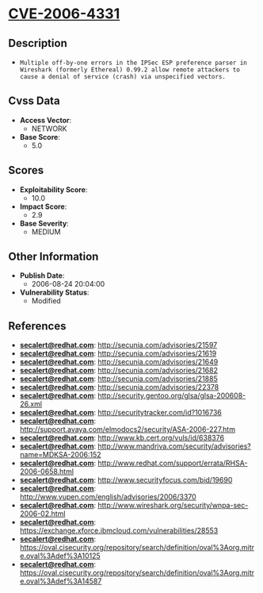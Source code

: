 
# [CVE-2006-4331](https://cve.mitre.org/cgi-bin/cvename.cgi?name=CVE-2006-4331)

## Description

- `Multiple off-by-one errors in the IPSec ESP preference parser in Wireshark (formerly Ethereal) 0.99.2 allow remote attackers to cause a denial of service (crash) via unspecified vectors.`

## Cvss Data

- **Access Vector**:
  - NETWORK
- **Base Score**:
  - 5.0

## Scores

- **Exploitability Score**:
  - 10.0
- **Impact Score**:
  - 2.9
- **Base Severity**:
  - MEDIUM

## Other Information

- **Publish Date**:
  - 2006-08-24 20:04:00
- **Vulnerability Status**:
  - Modified

## References

- **secalert@redhat.com**: http://secunia.com/advisories/21597
- **secalert@redhat.com**: http://secunia.com/advisories/21619
- **secalert@redhat.com**: http://secunia.com/advisories/21649
- **secalert@redhat.com**: http://secunia.com/advisories/21682
- **secalert@redhat.com**: http://secunia.com/advisories/21885
- **secalert@redhat.com**: http://secunia.com/advisories/22378
- **secalert@redhat.com**: http://security.gentoo.org/glsa/glsa-200608-26.xml
- **secalert@redhat.com**: http://securitytracker.com/id?1016736
- **secalert@redhat.com**: http://support.avaya.com/elmodocs2/security/ASA-2006-227.htm
- **secalert@redhat.com**: http://www.kb.cert.org/vuls/id/638376
- **secalert@redhat.com**: http://www.mandriva.com/security/advisories?name=MDKSA-2006:152
- **secalert@redhat.com**: http://www.redhat.com/support/errata/RHSA-2006-0658.html
- **secalert@redhat.com**: http://www.securityfocus.com/bid/19690
- **secalert@redhat.com**: http://www.vupen.com/english/advisories/2006/3370
- **secalert@redhat.com**: http://www.wireshark.org/security/wnpa-sec-2006-02.html
- **secalert@redhat.com**: https://exchange.xforce.ibmcloud.com/vulnerabilities/28553
- **secalert@redhat.com**: https://oval.cisecurity.org/repository/search/definition/oval%3Aorg.mitre.oval%3Adef%3A10125
- **secalert@redhat.com**: https://oval.cisecurity.org/repository/search/definition/oval%3Aorg.mitre.oval%3Adef%3A14587
